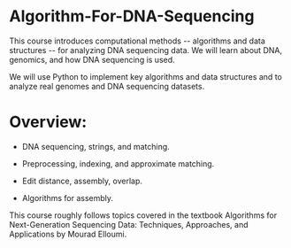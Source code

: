 # Algorithm-For-DNA-Sequencing

This course introduces computational methods -- algorithms and data structures -- for analyzing DNA sequencing data. We will learn about DNA, genomics, and how DNA sequencing is used.  

We will use Python to implement key algorithms and data structures and to analyze real genomes and DNA sequencing datasets.

# Overview:

- DNA sequencing, strings, and matching.

- Preprocessing, indexing, and approximate matching.

- Edit distance, assembly, overlap.

- Algorithms for assembly.


This course roughly follows topics covered in the textbook Algorithms for Next-Generation Sequencing Data: Techniques, Approaches, and Applications by Mourad Elloumi.

